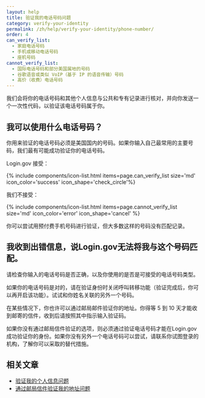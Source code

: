 ```yaml
---
layout: help
title: 验证我的电话号码问题
category: verify-your-identity
permalink: /zh/help/verify-your-identity/phone-number/
order: 4
can_verify_list:
  - 家庭电话号码
  - 手机或移动电话号码
  - 座机号码
cannot_verify_list:
  - 国际电话号码和部分美国属地的号码
  - 谷歌语音或类似 VoIP（基于 IP 的语音传输）号码
  - 高价（收费）电话号码
---
```


我们会将你的电话号码和其他个人信息与公共和专有记录进行核对，并向你发送一个一次性代码，以验证该电话号码属于你。

## 我可以使用什么电话号码？

你用来验证的电话号码必须是美国国内的号码。如果你输入自己最常用的主要号码，我们最有可能成功验证你的电话号码。

Login.gov 接受：

{% include components/icon-list.html items=page.can_verify_list size='md' icon_color='success' icon_shape='check_circle'%}

我们不接受：

{% include components/icon-list.html items=page.cannot_verify_list size='md' icon_color='error' icon_shape='cancel' %}

你可以尝试用预付费手机号码进行验证，但大多数这样的号码没有匹配记录。

## 我收到出错信息，说Login.gov无法将我与这个号码匹配。

请检查你输入的电话号码是否正确，以及你使用的是否是可接受的电话号码类型。

如果你的电话号码是对的，请在验证身份时关闭呼叫转移功能（验证完成后，你可以再开启该功能）。试试和你姓名关联的另外一个号码。

在某些情况下，你也许可以通过邮局邮件验证你的地址。你得等 5 到 10 天才能收到邮寄的信件，收到后请按照其中指示输入验证码。

如果你没有通过邮局信件验证的选项，则必须通过验证电话号码才能在Login.gov成功验证你的身份。如果你没有另外一个电话号码可以尝试，请联系你试图登录的机构，了解你可以采取的替代措施。

## 相关文章

* [验证我的个人信息问题](#)
* [通过邮局信件验证我的地址问题](#)
